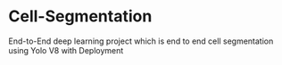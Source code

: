 # Cell-Segmentation
End-to-End deep learning project which is end to end cell segmentation using Yolo V8 with Deployment
